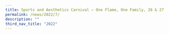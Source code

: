 ```yaml
---
title: Sports and Aesthetics Carnival – One Flame, One Family, 26 & 27 May 2022
permalink: /news/2022/7/
description: ""
third_nav_title: "2022"
---
```

